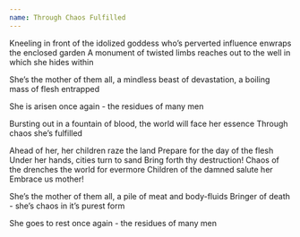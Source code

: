 ```yaml
---
name: Through Chaos Fulfilled
---
```


Kneeling in front of the idolized goddess
who’s perverted influence
enwraps the enclosed garden
A monument of twisted limbs
reaches out to the well
in which she hides within

She’s the mother of them all,
a mindless beast of devastation,
a boiling mass of flesh entrapped

She is arisen once again -
the residues of many men

Bursting out in a fountain of blood,
the world will face her essence
Through chaos she’s fulfilled

Ahead of her, her children raze the land
Prepare for the day of the flesh
Under her hands, cities turn to sand
Bring forth thy destruction!
Chaos of the drenches the world for evermore
Children of the damned salute her
Embrace us mother!

She’s the mother of them all,
a pile of meat and body-fluids
Bringer of death -
she’s chaos in it’s purest form

She goes to rest once again -
the residues of many men